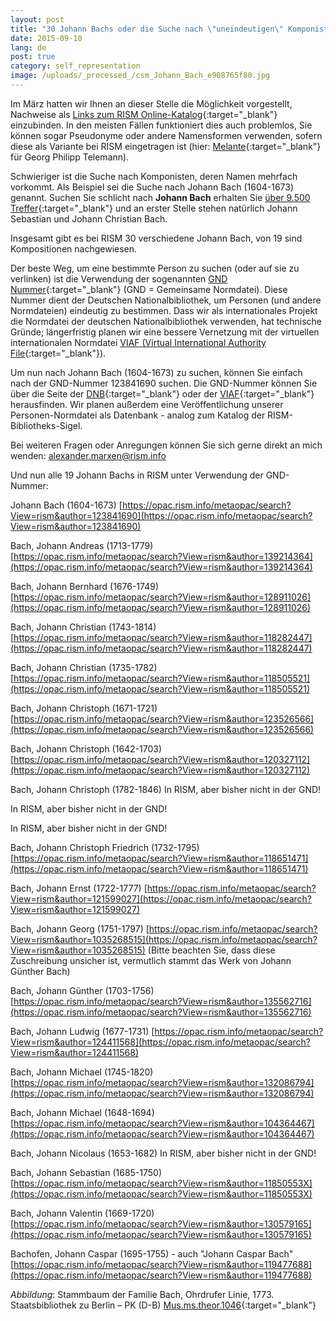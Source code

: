 ```yaml
---
layout: post
title: "30 Johann Bachs oder die Suche nach \"uneindeutigen\" Komponisten"
date: 2015-09-10
lang: de
post: true
category: self_representation
image: /uploads/_processed_/csm_Johann_Bach_e908765f80.jpg
---
```



Im März hatten wir Ihnen an dieser Stelle die Möglichkeit vorgestellt, Nachweise als [Links zum RISM Online-Katalog](http://www.rism.info/en/home/newsdetails/select/self_representation/article/2/how-can-you-link-to-rism-searches.html){:target="_blank"} einzubinden. In den meisten Fällen funktioniert dies auch problemlos, Sie können sogar Pseudonyme oder andere Namensformen verwenden, sofern diese als Variante bei RISM eingetragen ist (hier: [Melante](https://opac.rism.info/metaopac/search?View=rism&author=Melante){:target="_blank"} für Georg Philipp Telemann).

Schwieriger ist die Suche nach Komponisten, deren Namen mehrfach vorkommt.
Als Beispiel sei die Suche nach Johann Bach (1604-1673) genannt. Suchen Sie schlicht nach **Johann Bach** erhalten Sie [über 9.500 Treffer](https://opac.rism.info/metaopac/search?View=rism&author=Johann+Bach){:target="_blank"} und an erster Stelle stehen natürlich Johann Sebastian und Johann Christian Bach.

Insgesamt gibt es bei RISM 30 verschiedene Johann Bach, von 19 sind Kompositionen nachgewiesen.

Der beste Weg, um eine bestimmte Person zu suchen (oder auf sie zu verlinken) ist die Verwendung der sogenannten [GND Nummer](http://www.dnb.de/EN/Standardisierung/GND/gnd.html){:target="_blank"} (GND = Gemeinsame Normdatei). Diese Nummer dient der Deutschen Nationalbibliothek, um Personen (und andere Normdateien) eindeutig zu bestimmen. Dass wir als internationales Projekt die Normdatei der deutschen Nationalbibliothek verwenden, hat technische Gründe; längerfristig planen wir eine bessere Vernetzung mit der virtuellen internationalen Normdatei [VIAF (Virtual International Authority File](http://viaf.org/){:target="_blank"}).

Um nun nach Johann Bach (1604-1673) zu suchen, können Sie einfach nach der GND-Nummer 123841690 suchen. Die GND-Nummer können Sie über die Seite der [DNB](https://portal.dnb.de/opac.htm?method=showOptions#top){:target="_blank"} oder der [VIAF](http://viaf.org/){:target="_blank"} herausfinden. Wir planen außerdem eine Veröffentlichung unserer Personen-Normdatei als Datenbank - analog zum Katalog der RISM-Bibliotheks-Sigel.

Bei weiteren Fragen oder Anregungen können Sie sich gerne direkt an mich wenden: [alexander.marxen@rism.info](mailto:alexander.marxen@rism.info "Opens window for sending email")

Und nun alle 19 Johann Bachs in RISM unter Verwendung der GND-Nummer:

Johann Bach (1604-1673)
[https://opac.rism.info/metaopac/search?View=rism&author=123841690](https://opac.rism.info/metaopac/search?View=rism&author=123841690)

Bach, Johann Andreas (1713-1779)
[https://opac.rism.info/metaopac/search?View=rism&author=139214364](https://opac.rism.info/metaopac/search?View=rism&author=139214364)

Bach, Johann Bernhard (1676-1749)
[https://opac.rism.info/metaopac/search?View=rism&author=128911026](https://opac.rism.info/metaopac/search?View=rism&author=128911026)

Bach, Johann Christian (1743-1814)
[https://opac.rism.info/metaopac/search?View=rism&author=118282447](https://opac.rism.info/metaopac/search?View=rism&author=118282447)

Bach, Johann Christian (1735-1782)
[https://opac.rism.info/metaopac/search?View=rism&author=118505521](https://opac.rism.info/metaopac/search?View=rism&author=118505521)

Bach, Johann Christoph (1671-1721)
[https://opac.rism.info/metaopac/search?View=rism&author=123526566](https://opac.rism.info/metaopac/search?View=rism&author=123526566)

Bach, Johann Christoph (1642-1703)
[https://opac.rism.info/metaopac/search?View=rism&author=120327112](https://opac.rism.info/metaopac/search?View=rism&author=120327112)

Bach, Johann Christoph (1782-1846)
In RISM, aber bisher nicht in der GND!

In RISM, aber bisher nicht in der GND!

In RISM, aber bisher nicht in der GND!

Bach, Johann Christoph Friedrich (1732-1795)
[https://opac.rism.info/metaopac/search?View=rism&author=118651471](https://opac.rism.info/metaopac/search?View=rism&author=118651471)

Bach, Johann Ernst (1722-1777)
[https://opac.rism.info/metaopac/search?View=rism&author=121599027](https://opac.rism.info/metaopac/search?View=rism&author=121599027)

Bach, Johann Georg (1751-1797)
[https://opac.rism.info/metaopac/search?View=rism&author=1035268515](https://opac.rism.info/metaopac/search?View=rism&author=1035268515)
(Bitte beachten Sie, dass diese Zuschreibung unsicher ist, vermutlich stammt das Werk von Johann Günther Bach)

Bach, Johann Günther (1703-1756)
[https://opac.rism.info/metaopac/search?View=rism&author=135562716](https://opac.rism.info/metaopac/search?View=rism&author=135562716)

Bach, Johann Ludwig (1677-1731)
[https://opac.rism.info/metaopac/search?View=rism&author=124411568](https://opac.rism.info/metaopac/search?View=rism&author=124411568)

Bach, Johann Michael (1745-1820)
[https://opac.rism.info/metaopac/search?View=rism&author=132086794](https://opac.rism.info/metaopac/search?View=rism&author=132086794)

Bach, Johann Michael (1648-1694)
[https://opac.rism.info/metaopac/search?View=rism&author=104364467](https://opac.rism.info/metaopac/search?View=rism&author=104364467)

Bach, Johann Nicolaus (1653-1682)
In RISM, aber bisher nicht in der GND!

Bach, Johann Sebastian (1685-1750)
[https://opac.rism.info/metaopac/search?View=rism&author=11850553X](https://opac.rism.info/metaopac/search?View=rism&author=11850553X)

Bach, Johann Valentin (1669-1720)
[https://opac.rism.info/metaopac/search?View=rism&author=130579165](https://opac.rism.info/metaopac/search?View=rism&author=130579165)

Bachofen, Johann Caspar (1695-1755) - auch "Johann Caspar Bach"
[https://opac.rism.info/metaopac/search?View=rism&author=119477688](https://opac.rism.info/metaopac/search?View=rism&author=119477688)

_Abbildung_: Stammbaum der Familie Bach, Ohrdrufer Linie, 1773. Staatsbibliothek zu Berlin – PK (D-B) [Mus.ms.theor.1046](http://digital.staatsbibliothek-berlin.de/werkansicht/?PPN=PPN629531420){:target="_blank"}







<script type="text/javascript">var switchTo5x=true;</script><script type="text/javascript" src="http://w.sharethis.com/button/buttons.js"></script><script type="text/javascript">stLight.options({publisher: "9b601438-1ce1-49d8-bfd7-9cff5df54c17", doNotHash: false, doNotCopy: false, hashAddressBar: false});</script>